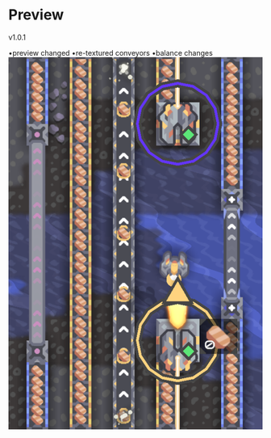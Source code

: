 # Preview
v1.0.1

•preview changed
•re-textured conveyors
•balance changes
![Test Image 1](Screenshot_4.png)
